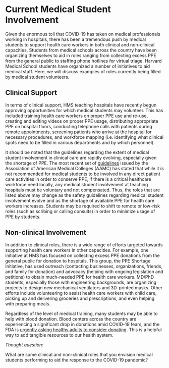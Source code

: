 # Current Medical Student Involvement

Given the enormous toll that COVID-19 has taken on medical professionals working in hospitals, there has been a tremendous push by medical students to support health care workers in both clinical and non-clinical capacities. Students from medical schools across the country have been organizing themselves to aid in roles ranging from collecting excess PPE from the general public to staffing phone hotlines for virtual triage. Harvard Medical School students have organized a number of initiatives to aid medical staff. Here, we will discuss examples of roles currently being filled by medical student volunteers. 

## Clinical Support

In terms of clinical support, HMS teaching hospitals have recently begun approving opportunities for which medical students may volunteer. This has included training health care workers on proper PPE use and re-use, creating and editing videos on proper PPE usage, distributing appropriate PPE on hospital floors, conducting telephone calls with patients during remote appointments, screening patients who arrive at the hospital for necessary procedures, and workforce mapping \(i.e. identifying what clinical spots need to be filled in various departments and by which personnel\).  


It should be noted that the guidelines regarding the extent of medical student involvement in clinical care are rapidly evolving, especially given the shortage of PPE. The most recent set of [guidelines](https://www.aamc.org/system/files/2020-03/Interim%20Guidance%20on%20medical%20students%20voluntary%20participation%203.23%20Final.pdf) issued by the Association of American Medical Colleges \(AAMC\) has stated that while it is not recommended for medical students to be involved in any direct patient care activities in order to conserve PPE, if there is a critical healthcare workforce need locally, any medical student involvement at teaching hospitals must be voluntary and not compensated. Thus, the roles that are listed above may change as the safety guidelines regarding medical student involvement evolve and as the shortage of available PPE for health care workers increases. Students may be required to shift to remote or low-risk roles \(such as scribing or calling consults\) in order to minimize usage of PPE by students.

## Non-clinical Involvement

In addition to clinical roles, there is a wide range of efforts targeted towards supporting health care workers in other capacities. For example, one initiative at HMS has focused on collecting excess PPE donations from the general public for donation to hospitals. This group, the PPE Shortage Initiative, has used outreach \(contacting businesses, organizations, friends, and family for donation\) and advocacy \(helping with ongoing legislation and petitions\) to obtain much-needed PPE for health care workers. MD/PhD students, especially those with engineering backgrounds, are organizing projects to design new mechanical ventilators and 3D-printed masks. Other efforts include volunteering to assist health care workers with child care, picking up and delivering groceries and prescriptions, and even helping with preparing meals.   


Regardless of the level of medical training, many students may be able to help with blood donation. Blood centers across the country are experiencing a significant drop in donations amid COVID-19 fears, and the FDA is [urgently asking healthy adults to consider donating](https://abcnews.go.com/Politics/fda-worried-blood-shortage-donation-drives-canceled-amid/story?id=69581026). This is a helpful way to add tangible resources to our health system.  


_Thought question:_

What are some clinical and non-clinical roles that you envision medical students performing to aid the response to the COVID-19 pandemic?  


